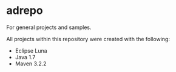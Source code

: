 adrepo
======

For general projects and samples.

All projects within this repository were created with the following:

* Eclipse Luna
* Java 1.7
* Maven 3.2.2

